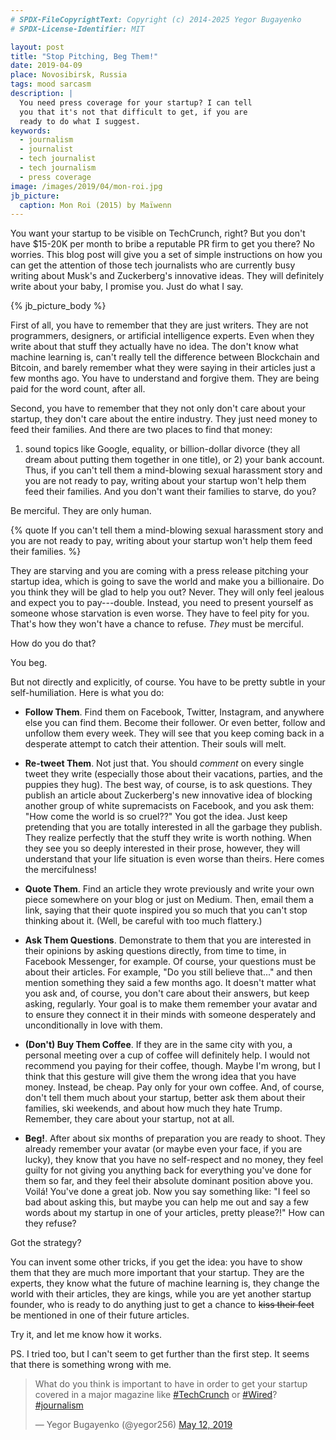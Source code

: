 ```yaml
---
# SPDX-FileCopyrightText: Copyright (c) 2014-2025 Yegor Bugayenko
# SPDX-License-Identifier: MIT

layout: post
title: "Stop Pitching, Beg Them!"
date: 2019-04-09
place: Novosibirsk, Russia
tags: mood sarcasm
description: |
  You need press coverage for your startup? I can tell
  you that it's not that difficult to get, if you are
  ready to do what I suggest.
keywords:
  - journalism
  - journalist
  - tech journalist
  - tech journalism
  - press coverage
image: /images/2019/04/mon-roi.jpg
jb_picture:
  caption: Mon Roi (2015) by Maïwenn
---
```


You want your startup to be visible on TechCrunch, right? But you don't have
$15-20K per month to bribe a reputable PR firm to get you there? No worries.
This blog post will give you a set of simple instructions on how you can
get the attention of those tech journalists who are currently busy
writing about Musk's and Zuckerberg's innovative ideas. They will
definitely write about your baby, I promise you. Just do what I say.

<!--more-->

{% jb_picture_body %}

First of all, you have to remember that they are just writers. They are not programmers,
designers, or artificial intelligence experts. Even when they write about that stuff
they actually have no idea. The don't know what machine learning is,
can't really tell the difference between Blockchain and Bitcoin,
and barely remember what they were saying in their articles just a
few months ago. You have to understand and forgive them.
They are being paid for the word count, after all.

Second, you have to remember that they not only don't care about your startup,
they don't care about the entire industry. They just need money
to feed their families. And there are two places to find that money:
1) sound topics like Google, equality, or billion-dollar divorce (they all dream about
putting them together in one title), or 2) your bank account. Thus,
if you can't tell them a mind-blowing sexual harassment story and you are not ready
to pay, writing about your startup won't help them feed their families.
And you don't want their families to starve, do you?

Be merciful. They are only human.

{% quote If you can't tell them a mind-blowing sexual harassment story and you are not ready to pay, writing about your startup won't help them feed their families. %}

They are starving and you are coming with a press release pitching your startup
idea, which is going to save the world and make you a billionaire. Do you think
they will be glad to help you out? Never. They will only feel jealous and expect you to pay---double.
Instead, you need to present yourself as someone whose starvation is even worse. They have
to feel pity for you. That's how they won't have a chance to refuse. _They_ must
be merciful.

How do you do that?

You beg.

But not directly and explicitly, of course. You have to be pretty
subtle in your self-humiliation. Here is what you do:

  * **Follow Them**.
    Find them on Facebook, Twitter, Instagram, and anywhere else
    you can find them. Become their follower. Or even better, follow
    and unfollow them every week. They will see that you keep coming back
    in a desperate attempt to catch their attention.
    Their souls will melt.

  * **Re-tweet Them**.
    Not just that. You should _comment_ on every single tweet they write
    (especially those about their vacations, parties, and the puppies they hug).
    The best way, of course, is to ask questions. They publish an article
    about Zuckerberg's new innovative idea of blocking another group
    of white supremacists on Facebook, and you ask them: "How come the world
    is so cruel??" You got the idea. Just keep pretending that you
    are totally interested in all the garbage they publish. They realize perfectly
    that the stuff they write is worth nothing. When they see you
    so deeply interested in their prose, however, they will understand that your
    life situation is even worse than theirs. Here comes the mercifulness!

  * **Quote Them**.
    Find an article they wrote previously and write your own piece somewhere
    on your blog or just on Medium. Then, email them a link, saying that their quote
    inspired you so much that you can't stop thinking about it.
    (Well, be careful with too much flattery.)

  * **Ask Them Questions**.
    Demonstrate to them that you are interested in their opinions by asking
    questions directly, from time to time, in Facebook Messenger, for example. Of course,
    your questions must be about their articles. For example, "Do you still
    believe that..." and then mention something they said a few months ago. It doesn't
    matter what you ask and, of course, you don't care about their answers,
    but keep asking, regularly. Your goal is to make them remember your
    avatar and to ensure they connect it in their minds with someone desperately and
    unconditionally in love with them.

  * **(Don't) Buy Them Coffee**.
    If they are in the same city with you, a personal meeting over a cup
    of coffee will definitely help. I would not recommend you paying for their
    coffee, though. Maybe I'm wrong, but I think that this gesture will
    give them the wrong idea that you have money. Instead, be cheap. Pay only
    for your own coffee. And, of course, don't tell them much about your
    startup, better ask them about their families, ski weekends, and about
    how much they hate Trump. Remember, they care about your startup, not at all.

  * **Beg!**.
    After about six months of preparation you are ready to shoot. They already remember
    your avatar (or maybe even your face, if you are lucky),
    they know that you have no self-respect and no money,
    they feel guilty for not giving you anything back for everything you've
    done for them so far, and they feel their absolute dominant
    position above you. Voilá! You've done a great job. Now you say something like:
    "I feel so bad about asking this, but maybe you can help me out
    and say a few words about my startup in one of your articles, pretty please?!"
    How can they refuse?

Got the strategy?

You can invent some other tricks, if you get the idea: you have to show them
that they are much more important that your startup. They are the experts,
they know what the future of machine learning is, they change the world
with their articles, they are kings, while you are yet another startup
founder, who is ready to do anything just to get a chance to
~~kiss their feet~~ be mentioned in one of their future articles.

Try it, and let me know how it works.

PS. I tried too, but I can't seem to get further than the first step. It seems
that there is something wrong with me.

<blockquote class="twitter-tweet" data-lang="en"><p lang="en" dir="ltr">What do you think is important to have in order to get your startup covered in a major magazine like <a href="https://twitter.com/hashtag/TechCrunch?src=hash&amp;ref_src=twsrc%5Etfw">#TechCrunch</a> or <a href="https://twitter.com/hashtag/Wired?src=hash&amp;ref_src=twsrc%5Etfw">#Wired</a>? <a href="https://twitter.com/hashtag/journalism?src=hash&amp;ref_src=twsrc%5Etfw">#journalism</a></p>&mdash; Yegor Bugayenko (@yegor256) <a href="https://twitter.com/yegor256/status/1127460981578391555?ref_src=twsrc%5Etfw">May 12, 2019</a></blockquote>
<script async src="https://platform.twitter.com/widgets.js" charset="utf-8"></script>
